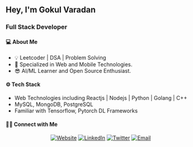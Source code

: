 
## Hey, I'm Gokul Varadan
### Full Stack Developer

#### 💻 About Me
* 💡 Leetcoder | DSA | Problem Solving
* 🤩 Specialized in Web and Mobile Technologies.
* 😎 AI/ML Learner and Open Source Enthusiast.

#### ⚙️ Tech Stack
* Web Technologies including Reactjs | Nodejs | Python | Golang | C++
* MySQL, MongoDB, PostgreSQL
* Familiar with Tensorflow, Pytorch DL Frameworks

#### 🤝🏻 Connect with Me
<p align="center">
<a href="https://gokulvaradan.netlify.app/"><img alt="Website" src="https://img.shields.io/badge/Website-gokulcodes.github.io-blue?style=flat-square&logo=google-chrome"></a>
<a href="https://www.linkedin.com/in/gokulvaradan/"><img alt="LinkedIn" src="https://img.shields.io/badge/LinkedIn-Gokul%20Varadan-blue?style=flat-square&logo=linkedin"></a>
<a href="https://www.twitter.com/gokul_varadan/"><img alt="Twitter" src="https://img.shields.io/badge/Twitter-_gokulvaradan-blue?style=flat-square&logo=Twitter"></a>
<a href="mailto:gokul.varadan@outlook.com"><img alt="Email" src="https://img.shields.io/badge/Email-gokul.varadan@outlook.com-blue?style=flat-square&logo=outlook"></a>
</p>
